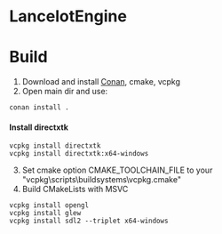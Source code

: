 # LancelotEngine

# Build
1. Download and install [Conan](https://conan.io/), cmake, vcpkg
2. Open main dir and use:
```shell script
conan install .
```
#### Install directxtk
```shell script
vcpkg install directxtk
vcpkg install directxtk:x64-windows
```
3. Set cmake option CMAKE_TOOLCHAIN_FILE to your "vcpkg\scripts\buildsystems\vcpkg.cmake"
4. Build CMakeLists with MSVC


```shell script
vcpkg install opengl
vcpkg install glew
vcpkg install sdl2 --triplet x64-windows
```
